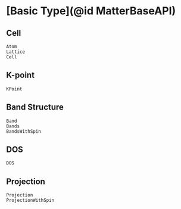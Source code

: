 # [Basic Type](@id MatterBaseAPI)

## Cell

```@docs
Atom
Lattice
Cell
```

## K-point

```@docs
KPoint
```

## Band Structure

```@docs
Band
Bands
BandsWithSpin
```

## DOS

```@docs
DOS
```

## Projection

```@docs
Projection
ProjectionWithSpin
```